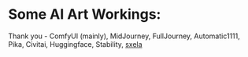 # Some AI Art Workings:

Thank you - ComfyUI (mainly), MidJourney, FullJourney, Automatic1111, Pika, Civitai, Huggingface, Stability, [sxela](https://github.com/Sxela)
